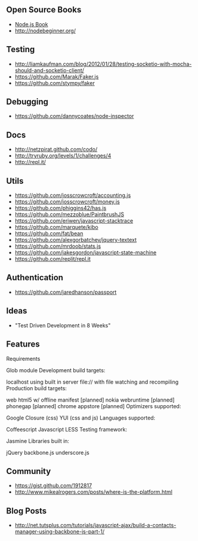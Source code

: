 ## Open Source Books

- [Node.js Book](http://book.mixu.net/)
- http://nodebeginner.org/

## Testing

- http://liamkaufman.com/blog/2012/01/28/testing-socketio-with-mocha-should-and-socketio-client/
- https://github.com/Marak/Faker.js
- https://github.com/stympy/faker

## Debugging

- https://github.com/dannycoates/node-inspector

## Docs

- http://netzpirat.github.com/codo/
- http://tryruby.org/levels/1/challenges/4
- http://repl.it/

## Utils

- https://github.com/josscrowcroft/accounting.js
- https://github.com/josscrowcroft/money.js
- https://github.com/phiggins42/has.js
- https://github.com/mezzoblue/PaintbrushJS
- https://github.com/eriwen/javascript-stacktrace
- https://github.com/marquete/kibo
- https://github.com/fat/bean
- https://github.com/alexgorbatchev/jquery-textext
- https://github.com/mrdoob/stats.js
- https://github.com/jakesgordon/javascript-state-machine
- https://github.com/replit/repl.it

## Authentication

- https://github.com/jaredhanson/passport

## Ideas

- "Test Driven Development in 8 Weeks"

## Features

Requirements

Glob module
Development build targets:

localhost using built in server
file:// with file watching and recompiling
Production build targets:

web
html5 w/ offline manifest [planned]
nokia webruntime [planned]
phonegap [planned]
chrome appstore [planned]
Optimizers supported:

Google Closure (css)
YUI (css and js)
Languages supported:

Coffeescript
Javascript
LESS
Testing framework:

Jasmine
Libraries built in:

jQuery
backbone.js
underscore.js

## Community

- https://gist.github.com/1912817
- http://www.mikealrogers.com/posts/where-is-the-platform.html

## Blog Posts

- http://net.tutsplus.com/tutorials/javascript-ajax/build-a-contacts-manager-using-backbone-js-part-1/